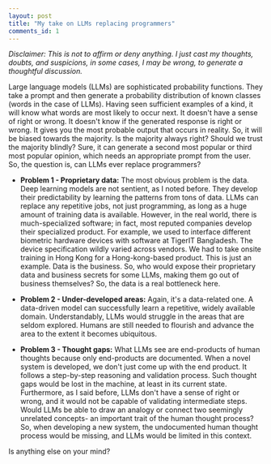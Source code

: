 ```yaml
---
layout: post
title: "My take on LLMs replacing programmers"
comments_id: 1
---
```


*Disclaimer: This is not to affirm or deny anything. I just cast my thoughts, doubts, and suspicions, in some cases, I may be wrong, to generate a thoughtful discussion.*

Large language models (LLMs) are sophisticated probability functions. They take a prompt and then generate a probability distribution of known classes (words in the case of LLMs). Having seen sufficient examples of a kind, it will know what words are most likely to occur next. It doesn't have a sense of right or wrong. It doesn't know if the generated response is right or wrong. It gives you the most probable output that occurs in reality. So, it will be biased towards the majority. Is the majority always right? Should we trust the majority blindly? Sure, it can generate a second most popular or third most popular opinion, which needs an appropriate prompt from the user. So, the question is, can LLMs ever replace programmers?

- **Problem 1 - Proprietary data:**
The most obvious problem is the data. Deep learning models are not sentient, as I noted before. They develop their predictability by learning the patterns from tons of data. LLMs can replace any repetitive jobs, not just programming, as long as a huge amount of training data is available. However, in the real world, there is much-specialized software; in fact, most reputed companies develop their specialized product. For example, we used to interface different biometric hardware devices with software at TigerIT Bangladesh. The device specification wildly varied across vendors. We had to take onsite training in Hong Kong for a Hong-kong-based product. This is just an example. Data is the business. So, who would expose their proprietary data and business secrets for some LLMs, making them go out of business themselves? So, the data is a real bottleneck here.

- **Problem 2 - Under-developed areas:**
Again, it's a data-related one. A data-driven model can successfully learn a repetitive, widely available domain. Understandably, LLMs would struggle in the areas that are seldom explored. Humans are still needed to flourish and advance the area to the extent it becomes ubiquitous.

- **Problem 3 - Thought gaps:**
What LLMs see are end-products of human thoughts because only end-products are documented. When a novel system is developed, we don't just come up with the end product. It follows a step-by-step reasoning and validation process. Such thought gaps would be lost in the machine, at least in its current state. Furthermore, as I said before, LLMs don't have a sense of right or wrong, and it would not be capable of validating intermediate steps. Would LLMs be able to draw an analogy or connect two seemingly unrelated concepts- an important trait of the human thought process? So, when developing a new system, the undocumented human thought process would be missing, and LLMs would be limited in this context.

Is anything else on your mind?

